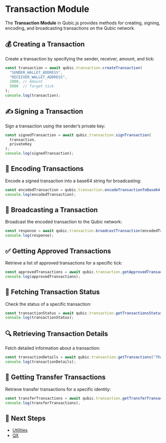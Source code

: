 # Transaction Module

The **Transaction Module** in Qubic.js provides methods for creating, signing, encoding, and broadcasting transactions on the Qubic network.

## 💰 Creating a Transaction

Create a transaction by specifying the sender, receiver, amount, and tick:

```javascript
const transaction = await qubic.transaction.createTransaction(
  "SENDER_WALLET_ADDRESS",
  "RECEIVER_WALLET_ADDRESS",
  1000, // Amount
  5000  // Target tick
);
console.log(transaction);
```

## ✍️ Signing a Transaction

Sign a transaction using the sender’s private key:

```javascript
const signedTransaction = await qubic.transaction.signTransaction(
  transaction,
  privateKey
);
console.log(signedTransaction);
```

## 🔐 Encoding Transactions

Encode a signed transaction into a base64 string for broadcasting:

```javascript
const encodedTransaction = qubic.transaction.encodeTransactionToBase64(signedTransaction);
console.log(encodedTransaction);
```

## 📡 Broadcasting a Transaction

Broadcast the encoded transaction to the Qubic network:

```javascript
const response = await qubic.transaction.broadcastTransaction(encodedTransaction);
console.log(response);
```

## ✅ Getting Approved Transactions

Retrieve a list of approved transactions for a specific tick:

```javascript
const approvedTransactions = await qubic.transaction.getApprovedTransactions(5000);
console.log(approvedTransactions);
```

## 📜 Fetching Transaction Status

Check the status of a specific transaction:

```javascript
const transactionStatus = await qubic.transaction.getTransactionsStatus("TRANSACTION_ID");
console.log(transactionStatus);
```

## 🔍 Retrieving Transaction Details

Fetch detailed information about a transaction:

```javascript
const transactionDetails = await qubic.transaction.getTransactions("TRANSACTION_ID");
console.log(transactionDetails);
```

## 🔄 Getting Transfer Transactions

Retrieve transfer transactions for a specific identity:

```javascript
const transferTransactions = await qubic.transaction.getTransferTransactions("IDENTITY");
console.log(transferTransactions);
```

## 📌 Next Steps
- [Utilities](utils.md)
- [QX](qx.md)
